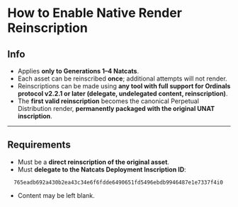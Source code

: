 # How to Enable Native Render Reinscription  

## Info  
- Applies **only to Generations 1–4 Natcats**.  
- Each asset can be reinscribed **once**; additional attempts will not render.  
- Reinscriptions can be made using **any tool with full support for Ordinals protocol v2.2.1 or later (delegate, undelegated content, reinscription)**.  
- The **first valid reinscription** becomes the canonical Perpetual Distribution render, **permanently packaged with the original UNAT inscription**.  

---

## Requirements
- Must be a **direct reinscription of the original asset**.
- Must **delegate to the Natcats Deployment Inscription ID**:
```
  765eadb692a430b2ea43c34e6f6fdde6490651fd5496ebdb9946487e1e7337f4i0
```
- Content may be left blank.